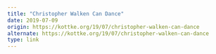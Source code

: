 ```yaml
---
title: "Christopher Walken Can Dance"
date: 2019-07-09
origin: https://kottke.org/19/07/christopher-walken-can-dance
alternate: https://kottke.org/19/07/christopher-walken-can-dance
type: link
---
```


